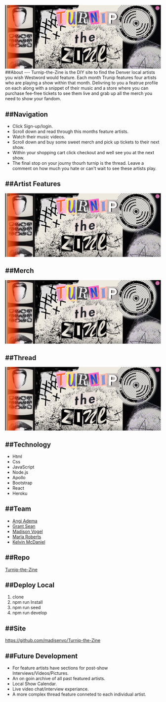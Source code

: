 <img src= ./client\public\images\turnipTheZineReadMeHeader.png>
##About
---
Turnip-the-Zine is the DIY site to find the Denver local artists you wish Westword would feature. Each month Trunip features four artists who are playing a show within that month. Delivring to you a featrue profile on each along with a snippet of their music and a store where you can purchase fee-free tickets to see them live and grab up all the merch you need to show your fandom.

##Navigation
---
* Click Sign-up/login.
* Scroll down and read through this months feature artists.
* Watch their music videos.
* Scroll down and buy some sweet merch and pick up tickets to their next show.
* Within your shopping cart click checkout and well see you at the next show.
* The final stop on your journy thourh turnip is the thread. Leave a comment on how much you hate or can't wait to see these artists play. 

##Artist Features
---
<img src= ./client\public\images\turnipTheZineReadMeHeader.png>

##Merch
---
<img src= ./client\public\images\turnipTheZineReadMeHeader.png>

##Thread
---
<img src= ./client\public\images\turnipTheZineReadMeHeader.png>

##Technology
---
* Html
* Css
* JavaScript
* Node.js
* Apollo
* Bootstrap
* React
* Heroku

##Team
---
* <a href ="https://github.com/Angi-Adema">Angi Adema</a>
* <a href ="https://github.com/seanmgrant">Grant Sean</a>
* <a href ="https://github.com/madisenvo">Madison Vogel</a>
* <a href ="https://github.com/MMockus15">Marla Roberts</a>
* <a href ="https://github.com/kelvinsinferno">Kelvin McDaniel</a>

##Repo
---
<a href ="https://github.com/madisenvo/Turnip-the-Zine">Turnip-the-Zine</a>

##Deploy Local
---
1. clone
2. npm run Install
3. npm run seed
4. npm run develop

##Site
---
<a href ="https://github.com/madisenvo/Turnip-the-Zine">https://github.com/madisenvo/Turnip-the-Zine</a>

##Future Development
---
* For feature artists have sections for post-show Interviews/Videos/Pictures.
* An on goin archive of all past featured artists.
* Local Show Calendar.
* Live video chat/interview experiance. 
* A more complex thread feature conneted to each individual artist.